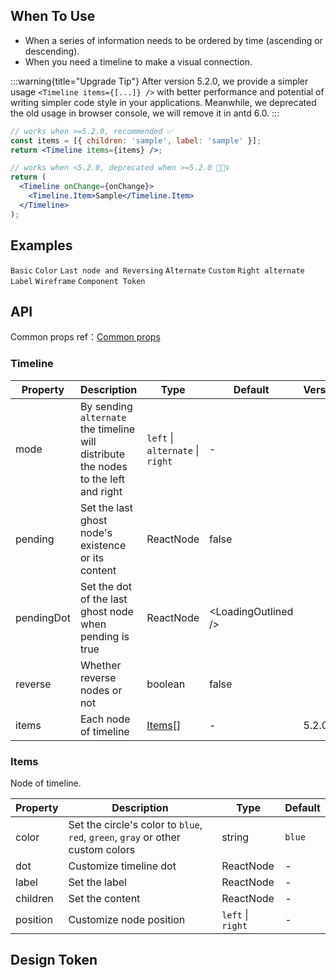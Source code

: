 
## When To Use

- When a series of information needs to be ordered by time (ascending or descending).
- When you need a timeline to make a visual connection.

<!-- prettier-ignore -->
:::warning{title="Upgrade Tip"}
After version 5.2.0, we provide a simpler usage `<Timeline items={[...]} />` with better performance and potential of writing simpler code style in your applications.
Meanwhile, we deprecated the old usage in browser console, we will remove it in antd 6.0.
:::

```jsx
// works when >=5.2.0, recommended ✅
const items = [{ children: 'sample', label: 'sample' }];
return <Timeline items={items} />;

// works when <5.2.0, deprecated when >=5.2.0 🙅🏻‍♀️
return (
  <Timeline onChange={onChange}>
    <Timeline.Item>Sample</Timeline.Item>
  </Timeline>
);
```

## Examples

<!-- prettier-ignore -->
<code src="./demo/basic.tsx">Basic</code>
<code src="./demo/color.tsx">Color</code>
<code src="./demo/pending.tsx">Last node and Reversing</code>
<code src="./demo/alternate.tsx">Alternate</code>
<code src="./demo/custom.tsx">Custom</code>
<code src="./demo/right.tsx">Right alternate</code>
<code src="./demo/label.tsx">Label</code>
<code src="./demo/wireframe.tsx" debug>Wireframe</code>
<code src="./demo/component-token.tsx" debug>Component Token</code>

## API

Common props ref：[Common props](/docs/react/common-props)

### Timeline

| Property | Description | Type | Default | Version |
| --- | --- | --- | --- | --- |
| mode | By sending `alternate` the timeline will distribute the nodes to the left and right | `left` \| `alternate` \| `right` | - |  |
| pending | Set the last ghost node's existence or its content | ReactNode | false |  |
| pendingDot | Set the dot of the last ghost node when pending is true | ReactNode | &lt;LoadingOutlined /&gt; |  |
| reverse | Whether reverse nodes or not | boolean | false |  |
| items | Each node of timeline | [Items](#Items)[] | - | 5.2.0 |

### Items

Node of timeline.

| Property | Description | Type | Default |
| --- | --- | --- | --- |
| color | Set the circle's color to `blue`, `red`, `green`, `gray` or other custom colors | string | `blue` |
| dot | Customize timeline dot | ReactNode | - |
| label | Set the label | ReactNode | - |
| children | Set the content | ReactNode | - |
| position | Customize node position | `left` \| `right` | - |

## Design Token

<ComponentTokenTable component="Timeline"></ComponentTokenTable>
